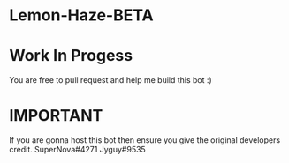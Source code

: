 # Lemon-Haze-BETA

# Work In Progess
You are free to pull request and help me build this bot :)


# IMPORTANT
If you are gonna host this bot then ensure you give the original developers credit.
SuperNova#4271
Jyguy#9535
